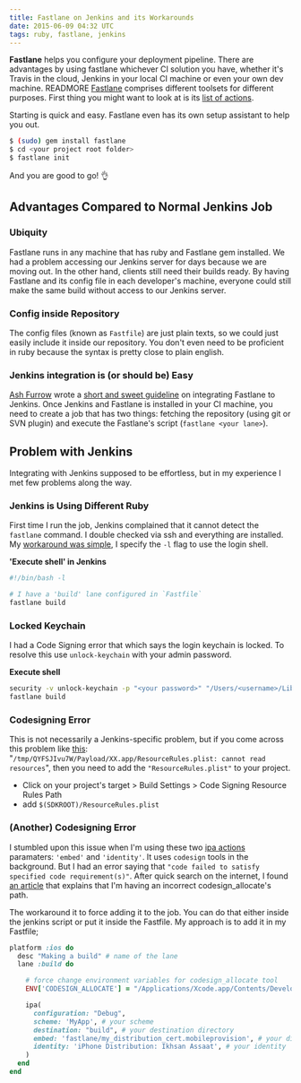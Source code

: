 ```yaml
---
title: Fastlane on Jenkins and its Workarounds
date: 2015-06-09 04:32 UTC
tags: ruby, fastlane, jenkins
---
```


 __Fastlane__ helps you configure your deployment pipeline. There are advantages by using fastlane whichever CI solution you have, whether it's Travis in the cloud, Jenkins in your local CI machine or even your own dev machine. READMORE [Fastlane](https://fastlane.tools) comprises different toolsets for different purposes. First thing you might want to look at is its [list of actions](https://github.com/KrauseFx/fastlane/blob/master/docs/Actions.md).

Starting is quick and easy. Fastlane even has its own setup assistant to help you out.

```sh
$ (sudo) gem install fastlane
$ cd <your project root folder>
$ fastlane init
```

And you are good to go! 👌

## Advantages Compared to Normal Jenkins Job

### Ubiquity
Fastlane runs in any machine that has ruby and Fastlane gem installed. We had a problem accessing our Jenkins server for days because we are moving out. In the other hand, clients still need their builds ready.  By having Fastlane and its config file in each developer's machine, everyone could still make the same build without access to our Jenkins server.

### Config inside Repository
The config files (known as `Fastfile`) are just plain texts, so we could just easily include it inside our repository. You don't even need to be proficient in ruby because the syntax is pretty close to plain english.

### Jenkins integration is (or should be) Easy

[Ash Furrow](https://twitter.com/ashfurrow) wrote a [short and sweet guideline](https://github.com/KrauseFx/fastlane/blob/master/docs/Jenkins.md) on integrating Fastlane to Jenkins. Once Jenkins and Fastlane is installed in your CI machine, you need to create a job that has two things: fetching the repository (using git or SVN plugin) and execute the Fastlane's script (`fastlane <your lane>`).

## Problem with Jenkins

Integrating with Jenkins supposed to be effortless, but in my experience I met few problems along the way.

### Jenkins is Using Different Ruby

First time I run the job, Jenkins complained that it cannot detect the `fastlane` command. I double checked via ssh and everything are installed. My [workaround was simple](http://stackoverflow.com/a/10519349/851515), I specify the `-l` flag to use the login shell.

__'Execute shell' in Jenkins__

```sh
#!/bin/bash -l

# I have a 'build' lane configured in `Fastfile`
fastlane build
```

### Locked Keychain

I had a Code Signing error that which says the login keychain is locked. To resolve this use `unlock-keychain` with your admin password.

__Execute shell__

```sh
security -v unlock-keychain -p "<your password>" "/Users/<username>/Library/Keychains/login.keychain"
fastlane build
```

### Codesigning Error
This is not necessarily a Jenkins-specific problem, but if you come across this problem like [this](http://stackoverflow.com/a/26499526/851515): "`/tmp/QYFSJIvu7W/Payload/XX.app/ResourceRules.plist: cannot read resources`", then you need to add the `"ResourceRules.plist"` to your project.

* Click on your project's target > Build Settings > Code Signing Resource Rules Path
* add `$(SDKROOT)/ResourceRules.plist`

### (Another) Codesigning Error
I stumbled upon this issue when I'm using these two [ipa actions](https://github.com/KrauseFx/fastlane/blob/master/docs/Actions.md#ipa) paramaters: `'embed'` and `'identity'`. It uses `codesign` tools in the background. But I had an error saying that `"code failed to satisfy specified code requirement(s)"`. After quick search on the internet, I found [an article](http://blog.hoachuck.biz/blog/2013/10/29/codesign-useful-info-in-xcode-5-dot-0-1/) that explains that I'm having an incorrect codesign_allocate's path.

The workaround it to force adding it to the job. You can do that either inside the jenkins script or put it inside the Fastfile. My approach is to add it in my Fastfile;

```ruby
platform :ios do
  desc "Making a build" # name of the lane
  lane :build do

    # force change environment variables for codesign_allocate tool
    ENV['CODESIGN_ALLOCATE'] = "/Applications/Xcode.app/Contents/Developer/Toolchains/XcodeDefault.xctoolchain/usr/bin/codesign_allocate"

    ipa(
      configuration: "Debug",
      scheme: 'MyApp', # your scheme
      destination: "build", # your destination directory
      embed: 'fastlane/my_distribution_cert.mobileprovision', # your distribution profile name
      identity: 'iPhone Distribution: Ikhsan Assaat', # your identity
    )
  end
end
```
